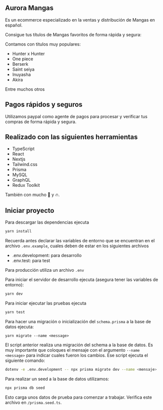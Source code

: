 ## Aurora Mangas 
Es un ecommerce especializado en la ventas y distribución de Mangas en español.

Consigue tus títulos de Mangas favoritos de forma rápida y segura:

Contamos con titulos muy populares:
- Hunter x Hunter 
- One piece
- Berserk
- Saint seiya
- Inuyasha
- Akira

Entre muchos otros

## Pagos rápidos y seguros
Utilizamos paypal como agente de pagos para procesar y verificar tus compras de forma rápida y segura.

## Realizado con las siguientes herramientas 
- TypeScript
- React
- Nextjs
- Tailwind.css
- Prisma
- MySQL
- GraphQL
- Redux Toolkit

También con mucho 🧡 y 🔥.

## Iniciar proyecto
Para descargar las dependencias ejecuta
```bash
yarn install
```

Recuerda antes declarar las variables de entorno que se encuentran en el archivo `.env.example`, cuales deben de estar en los siguientes archivos
- .env.development: para desarrollo
- .env.test: para test

Para producción utiliza un archivo `.env`

Para iniciar el servidor de desarrollo ejecuta (asegura tener las variables de entorno):
```bash
yarn dev
```

Para iniciar ejecutar las pruebas ejecuta
```bash
yarn test
```

Para hacer una migración o inicialización del `schema.prisma` a la base de datos ejecuta:
```
yarn migrate --name <message>
```

El script anterior realiza una migración del schema a la base de datos. Es muy importante que coloques el mensaje con el argumento `--name <message>` para indicar cuales fueron los cambios. Ese script ejecuta el siguiente comando:

```bash
dotenv -e .env.development -- npx prisma migrate dev --name <mensaje>
```

Para realizar un seed a la base de datos utilizamos:
```bash
npx prisma db seed
```

Esto carga unos datos de prueba para comenzar a trabajar. Verifica este archivo en `/prisma.seed.ts`.
